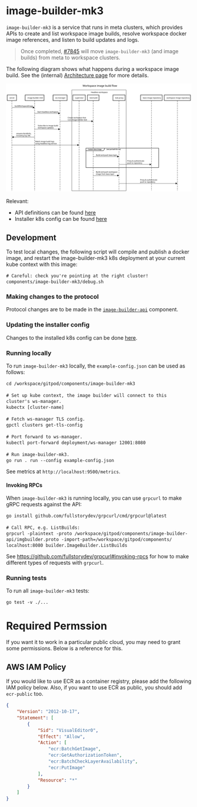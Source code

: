 # image-builder-mk3

`image-builder-mk3` is a service that runs in meta clusters, which provides APIs to create and list workspace image builds, resolve workspace docker image references, and listen to build updates and logs.

> Once completed, [#7845](https://github.com/gitpod-io/gitpod/issues/7845) will move `image-builder-mk3` (and image builds) from meta to workspace clusters.

The following diagram shows what happens during a workspace image build. See the (internal) [Architecture page](https://www.notion.so/gitpod/Architecture-0e39e570b10f4e8ba7b259629ee3cb74) for more details.

![Architecture](../../docs/workspace/image-builder-mk3/sequencediagram.svg)

Relevant:
* API definitions can be found [here](../image-builder-api/imgbuilder.proto)
* Installer k8s config can be found [here](../../install/installer/pkg/components/image-builder-mk3/)

## Development

To test local changes, the following script will compile and publish a docker image,
and restart the image-builder-mk3 k8s deployment at your current kube context with this image:

```console
# Careful: check you're pointing at the right cluster!
components/image-builder-mk3/debug.sh
```

### Making changes to the protocol

Protocol changes are to be made in the [`image-builder-api`](../image-builder-api/) component.

### Updating the installer config

Changes to the installed k8s config can be done [here](../../install/installer/pkg/components/image-builder-mk3/).

### Running locally

To run `image-builder-mk3` locally, the `example-config.json` can be used as follows:

```console
cd /workspace/gitpod/components/image-builder-mk3

# Set up kube context, the image builder will connect to this cluster's ws-manager.
kubectx [cluster-name]

# Fetch ws-manager TLS config.
gpctl clusters get-tls-config

# Port forward to ws-manager.
kubectl port-forward deployment/ws-manager 12001:8080

# Run image-builder-mk3.
go run . run --config example-config.json
```

See metrics at `http://localhost:9500/metrics`.

#### Invoking RPCs

When `image-builder-mk3` is running locally, you can use `grpcurl` to make gRPC requests against the API:
```console
go install github.com/fullstorydev/grpcurl/cmd/grpcurl@latest

# Call RPC, e.g. ListBuilds:
grpcurl -plaintext -proto /workspace/gitpod/components/image-builder-api/imgbuilder.proto -import-path=/workspace/gitpod/components/ localhost:8080 builder.ImageBuilder.ListBuilds
```

See https://github.com/fullstorydev/grpcurl#invoking-rpcs for how to make different types of requests with `grpcurl`.


### Running tests

To run all `image-builder-mk3` tests:

```console
go test -v ./...
```

# Required Permssion

If you want it to work in a particular public cloud, you may need to grant some permissions.
Below is a reference for this.

## AWS IAM Policy

If you would like to use ECR as a container registry, please add the following IAM policy below.
Also, if you want to use ECR as public, you should add `ecr-public` too.

```json
{
    "Version": "2012-10-17",
    "Statement": [
        {
            "Sid": "VisualEditor0",
            "Effect": "Allow",
            "Action": [
                "ecr:BatchGetImage",
                "ecr:GetAuthorizationToken",
                "ecr:BatchCheckLayerAvailability",
                "ecr:PutImage"
            ],
            "Resource": "*"
        }
    ]
}
```
